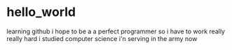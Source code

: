 # hello_world
learning github
i hope to be a a perfect programmer so i have to work really really hard
i studied computer science
i'n serving in the army now
